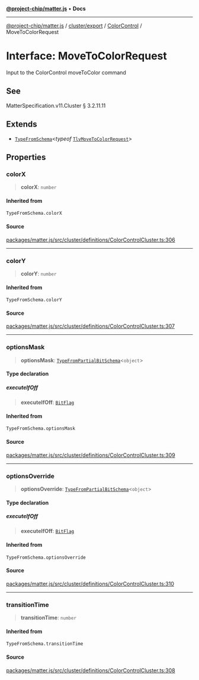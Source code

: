 [**@project-chip/matter.js**](../../../../../README.md) • **Docs**

***

[@project-chip/matter.js](../../../../../modules.md) / [cluster/export](../../../README.md) / [ColorControl](../README.md) / MoveToColorRequest

# Interface: MoveToColorRequest

Input to the ColorControl moveToColor command

## See

MatterSpecification.v11.Cluster § 3.2.11.11

## Extends

- [`TypeFromSchema`](../../../../../tlv/export/README.md#typefromschemas)\<*typeof* [`TlvMoveToColorRequest`](../README.md#tlvmovetocolorrequest)\>

## Properties

### colorX

> **colorX**: `number`

#### Inherited from

`TypeFromSchema.colorX`

#### Source

[packages/matter.js/src/cluster/definitions/ColorControlCluster.ts:306](https://github.com/project-chip/matter.js/blob/7a8cbb56b87d4ccf34bec5a9a95ab40a1711324f/packages/matter.js/src/cluster/definitions/ColorControlCluster.ts#L306)

***

### colorY

> **colorY**: `number`

#### Inherited from

`TypeFromSchema.colorY`

#### Source

[packages/matter.js/src/cluster/definitions/ColorControlCluster.ts:307](https://github.com/project-chip/matter.js/blob/7a8cbb56b87d4ccf34bec5a9a95ab40a1711324f/packages/matter.js/src/cluster/definitions/ColorControlCluster.ts#L307)

***

### optionsMask

> **optionsMask**: [`TypeFromPartialBitSchema`](../../../../../schema/export/README.md#typefrompartialbitschemat)\<`object`\>

#### Type declaration

##### executeIfOff

> **executeIfOff**: [`BitFlag`](../../../../../schema/export/README.md#bitflag)

#### Inherited from

`TypeFromSchema.optionsMask`

#### Source

[packages/matter.js/src/cluster/definitions/ColorControlCluster.ts:309](https://github.com/project-chip/matter.js/blob/7a8cbb56b87d4ccf34bec5a9a95ab40a1711324f/packages/matter.js/src/cluster/definitions/ColorControlCluster.ts#L309)

***

### optionsOverride

> **optionsOverride**: [`TypeFromPartialBitSchema`](../../../../../schema/export/README.md#typefrompartialbitschemat)\<`object`\>

#### Type declaration

##### executeIfOff

> **executeIfOff**: [`BitFlag`](../../../../../schema/export/README.md#bitflag)

#### Inherited from

`TypeFromSchema.optionsOverride`

#### Source

[packages/matter.js/src/cluster/definitions/ColorControlCluster.ts:310](https://github.com/project-chip/matter.js/blob/7a8cbb56b87d4ccf34bec5a9a95ab40a1711324f/packages/matter.js/src/cluster/definitions/ColorControlCluster.ts#L310)

***

### transitionTime

> **transitionTime**: `number`

#### Inherited from

`TypeFromSchema.transitionTime`

#### Source

[packages/matter.js/src/cluster/definitions/ColorControlCluster.ts:308](https://github.com/project-chip/matter.js/blob/7a8cbb56b87d4ccf34bec5a9a95ab40a1711324f/packages/matter.js/src/cluster/definitions/ColorControlCluster.ts#L308)
